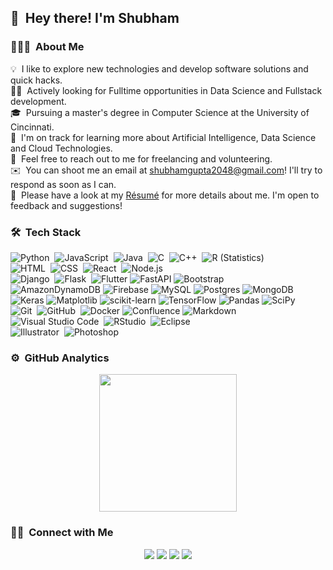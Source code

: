 
 ## 👋 &nbsp;Hey there! I'm Shubham

### 👨🏻‍💻 &nbsp;About Me

💡 &nbsp;I like to explore new technologies and develop software solutions and quick hacks.\
🧑‍💼 &nbsp;Actively looking for Fulltime opportunities in Data Science and Fullstack development.\
🎓 &nbsp;Pursuing a master's degree in Computer Science at the University of Cincinnati.\
🌱 &nbsp;I'm on track for learning more about Artificial Intelligence, Data Science and Cloud Technologies.\
💬 &nbsp;Feel free to reach out to me for freelancing and volunteering.\
✉️ &nbsp;You can shoot me an email at shubhamgupta2048@gmail.com! I'll try to respond as soon as I can.\
📄 &nbsp;Please have a look at my [Résumé](http://shubhamg.me/assets/files/ShubhamGupta-Resume.pdf) for more details about me. I'm open to feedback and suggestions!



### 🛠 &nbsp;Tech Stack

![Python](https://img.shields.io/badge/-Python-05122A?style=flat&logo=python)&nbsp;
![JavaScript](https://img.shields.io/badge/-JavaScript-05122A?style=flat&logo=javascript)&nbsp;
![Java](https://img.shields.io/badge/-Java-05122A?style=flat&logo=Java&logoColor=FFA518)&nbsp;
![C](https://img.shields.io/badge/-C-05122A?style=flat&logo=C&logoColor=A8B9CC)&nbsp;
![C++](https://img.shields.io/badge/-C++-05122A?style=flat&logo=C%2B%2B&logoColor=00599C)&nbsp;
![R (Statistics)](https://img.shields.io/badge/-R-05122A?style=flat&logo=R&logoColor=276DC3)\
![HTML](https://img.shields.io/badge/-HTML-05122A?style=flat&logo=HTML5)&nbsp;
![CSS](https://img.shields.io/badge/-CSS-05122A?style=flat&logo=CSS3&logoColor=1572B6)&nbsp;
![React](https://img.shields.io/badge/-React-05122A?style=flat&logo=react)&nbsp;
![Node.js](https://img.shields.io/badge/-Node.js-05122A?style=flat&logo=node.js)&nbsp;\
![Django](https://img.shields.io/badge/-Django-05122A?style=flat&logo=django&logoColor=092E20)&nbsp;
![Flask](https://img.shields.io/badge/-Flask-05122A?style=flat&logo=flask)&nbsp;
![Flutter](https://img.shields.io/badge/Flutter-%2302569B.svg?style=flat&logo=Flutter&logoColor=white)
![FastAPI](https://img.shields.io/badge/FastAPI-005571?style=flat&logo=fastapi)
![Bootstrap](https://img.shields.io/badge/-Bootstrap-05122A?style=flat&logo=bootstrap&logoColor=563D7C)\
![AmazonDynamoDB](https://img.shields.io/badge/Amazon%20DynamoDB-4053D6?style=flat&logo=Amazon%20DynamoDB&logoColor=white)
![Firebase](https://img.shields.io/badge/Firebase-039BE5?style=flat&logo=Firebase&logoColor=white)
![MySQL](https://img.shields.io/badge/mysql-%2300f.svg?style=flat&logo=mysql&logoColor=white)
![Postgres](https://img.shields.io/badge/postgres-%23316192.svg?style=flat&logo=postgresql&logoColor=white)
![MongoDB](https://img.shields.io/badge/MongoDB-%234ea94b.svg?style=flat&logo=mongodb&logoColor=white)\
![Keras](https://img.shields.io/badge/Keras-%23D00000.svg?style=flat&logo=Keras&logoColor=white)
![Matplotlib](https://img.shields.io/badge/Matplotlib-%23ffffff.svg?style=flat&logo=Matplotlib&logoColor=black)
![scikit-learn](https://img.shields.io/badge/scikit--learn-%23F7931E.svg?style=flat&logo=scikit-learn&logoColor=white)
![TensorFlow](https://img.shields.io/badge/TensorFlow-%23FF6F00.svg?style=flat&logo=TensorFlow&logoColor=white)
![Pandas](https://img.shields.io/badge/pandas-%23150458.svg?style=flat&logo=pandas&logoColor=white)
![SciPy](https://img.shields.io/badge/SciPy-%230C55A5.svg?style=flat&logo=scipy&logoColor=%white)\
![Git](https://img.shields.io/badge/-Git-05122A?style=flat&logo=git)&nbsp;
![GitHub](https://img.shields.io/badge/-GitHub-05122A?style=flat&logo=github)&nbsp;
![Docker](https://img.shields.io/badge/docker-%230db7ed.svg?style=flat&logo=docker&logoColor=white)
![Confluence](https://img.shields.io/badge/confluence-%23172BF4.svg?style=flat&logo=confluence&logoColor=white)
![Markdown](https://img.shields.io/badge/-Markdown-05122A?style=flat&logo=markdown)\
![Visual Studio Code](https://img.shields.io/badge/-Visual%20Studio%20Code-05122A?style=flat&logo=visual-studio-code&logoColor=007ACC)&nbsp;
![RStudio](https://img.shields.io/badge/-RStudio-05122A?style=flat&logo=rstudio)&nbsp;
![Eclipse](https://img.shields.io/badge/-Eclipse-05122A?style=flat&logo=eclipse-ide&logoColor=2C2255)\
![Illustrator](https://img.shields.io/badge/-Illustrator-05122A?style=flat&logo=adobe-illustrator)&nbsp;
![Photoshop](https://img.shields.io/badge/-Photoshop-05122A?style=flat&logo=adobe-photoshop)&nbsp;


### ⚙️ &nbsp;GitHub Analytics

<p align="center">
<a href="https://github.com/ShubhamGupta19">
  <img height="220em" src="https://github-readme-stats-eight-theta.vercel.app/api?username=ShubhamGupta19&show_icons=true&theme=algolia&include_all_commits=true&count_private=true"/>
</a>
</p>

### 🤝🏻 &nbsp;Connect with Me

<p align="center">
<a href="http://www.shubhamg.me"><img src="https://img.shields.io/badge/-shubhamg.me-3423A6?style=flat&logo=Google-Chrome&logoColor=white"/></a>
<a href="https://www.linkedin.com/in/shubham-gupta-664332171/"><img src="https://img.shields.io/badge/-Shubham%20Gupta-0077B5?style=flat&logo=Linkedin&logoColor=white"/></a>
<a href="mailto:shubhamgvupta2048@gmail.com"><img src="https://img.shields.io/badge/-shubhamgupta2048@gmail.com-D14836?style=flat&logo=Gmail&logoColor=white"/></a>
<a href="https://instagram.com/__shubham.gupta__"><img src="https://img.shields.io/badge/-@__shubham.gupta__-E4405F?style=flat&logo=Instagram&logoColor=white"/></a>

</p>
